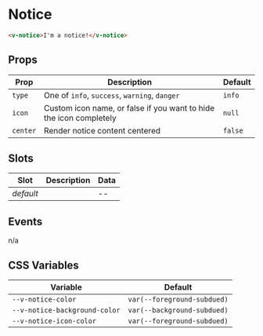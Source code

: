 # Notice

```html
<v-notice>I'm a notice!</v-notice>
```

## Props

| Prop     | Description                                                        | Default |
| -------- | ------------------------------------------------------------------ | ------- |
| `type`   | One of `info`, `success`, `warning`, `danger`                      | `info`  |
| `icon`   | Custom icon name, or false if you want to hide the icon completely | `null`  |
| `center` | Render notice content centered                                     | `false` |

## Slots

| Slot      | Description | Data |
| --------- | ----------- | ---- |
| _default_ |             | --   |

## Events

n/a

## CSS Variables

| Variable                      | Default                     |
| ----------------------------- | --------------------------- |
| `--v-notice-color`            | `var(--foreground-subdued)` |
| `--v-notice-background-color` | `var(--background-subdued)` |
| `--v-notice-icon-color`       | `var(--foreground-subdued)` |
